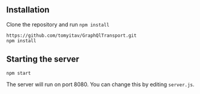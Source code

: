 

## Installation

Clone the repository and run `npm install`

```
https://github.com/tomyitav/GraphQlTransport.git
npm install
```

## Starting the server

```
npm start
```

The server will run on port 8080. You can change this by editing `server.js`.
